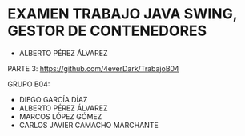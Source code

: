 # EXAMEN TRABAJO JAVA SWING, GESTOR DE CONTENEDORES 
* ALBERTO PÉREZ ÁLVAREZ

PARTE 3: https://github.com/4everDark/TrabajoB04 

GRUPO B04:
 
 * DIEGO GARCÍA DÍAZ
 * ALBERTO PÉREZ ÁLVAREZ
 * MARCOS LÓPEZ GÓMEZ
 * CARLOS JAVIER CAMACHO MARCHANTE
 
